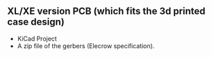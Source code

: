 ## XL/XE version PCB (which fits the 3d printed case design)

* KiCad Project
* A zip file of the gerbers (Elecrow specification).


